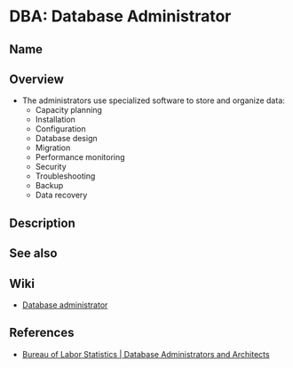 # DBA: Database Administrator

## Name

## Overview
- The administrators use specialized software to store and organize data:
   - Capacity planning
   - Installation
   - Configuration
   - Database design
   - Migration
   - Performance monitoring
   - Security
   - Troubleshooting
   - Backup
   - Data recovery

## Description

## See also

## Wiki
- [Database administrator](https://en.wikipedia.org/wiki/Database_administrator)

## References
- [Bureau of Labor Statistics | Database Administrators and Architects](https://www.bls.gov/ooh/computer-and-information-technology/database-administrators.htm)
